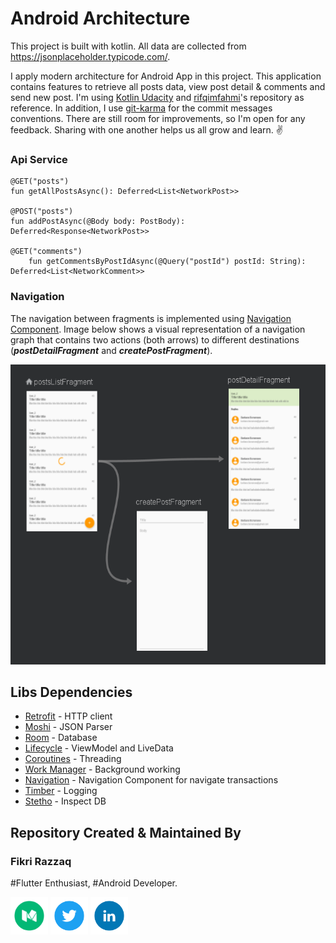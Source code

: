# Android Architecture

This project is built with kotlin. All data are collected from https://jsonplaceholder.typicode.com/.

I apply modern architecture for Android App in this project. This application contains features to retrieve all posts data, view post detail & comments and send new post. I'm using [Kotlin Udacity]
and [rifqimfahmi]'s repository as reference.
In addition, I use [git-karma] for the commit messages conventions.
There are still room for improvements, so I'm open for any feedback. Sharing with one another helps us all grow and learn. ✌️

### Api Service
```
@GET("posts")
fun getAllPostsAsync(): Deferred<List<NetworkPost>>

@POST("posts")
fun addPostAsync(@Body body: PostBody): Deferred<Response<NetworkPost>>

@GET("comments")
    fun getCommentsByPostIdAsync(@Query("postId") postId: String): Deferred<List<NetworkComment>>
```
### Navigation

The navigation between fragments is implemented using [Navigation Component]. Image below shows a visual representation of a navigation graph that contains two actions (both arrows) to different destinations (***postDetailFragment*** and ***createPostFragment***).

<img height="480px" src="navigation.PNG">

## Libs Dependencies
* [Retrofit] - HTTP client
* [Moshi] - JSON Parser
* [Room] - Database
* [Lifecycle] - ViewModel and LiveData
* [Coroutines] - Threading
* [Work Manager] - Background working
* [Navigation] - Navigation Component for navigate transactions
* [Timber] - Logging
* [Stetho] - Inspect DB

## Repository Created & Maintained By

### Fikri Razzaq

#Flutter Enthusiast, #Android Developer.

<a href="https://medium.com/@fikrirazzaq"><img src="https://github.com/aritraroy/social-icons/blob/master/medium-icon.png?raw=true" width="60"></a>
<a href="https://twitter.com/fikrirazzaq"><img src="https://github.com/aritraroy/social-icons/blob/master/twitter-icon.png?raw=true" width="60"></a>
<a href="https://linkedin.com/in/fikrirazzaq"><img src="https://github.com/aritraroy/social-icons/blob/master/linkedin-icon.png?raw=true" width="60"></a>

[Kotlin Udacity]: <https://classroom.udacity.com/courses/ud9012>
[rifqimfahmi]: <https://github.com/rifqimfahmi/android-mvvm-coroutine>
[Retrofit]: <https://square.github.io/retrofit/>
[Moshi]: <https://github.com/square/moshi>
[Room]: <https://developer.android.com/topic/libraries/architecture/room>
[Lifecycle]: <https://developer.android.com/topic/libraries/architecture>
[Coroutines]: <https://developer.android.com/topic/libraries/architecture/coroutines>
[Work Manager]: <https://developer.android.com/topic/libraries/architecture/workmanager>
[Navigation]: <https://developer.android.com/guide/navigation>
[Navigation Component]: <https://developer.android.com/guide/navigation>
[Timber]: <https://github.com/JakeWharton/timber>
[Stetho]: <https://github.com/facebook/stetho>
[git-karma]: <http://karma-runner.github.io/4.0/dev/git-commit-msg.html>

